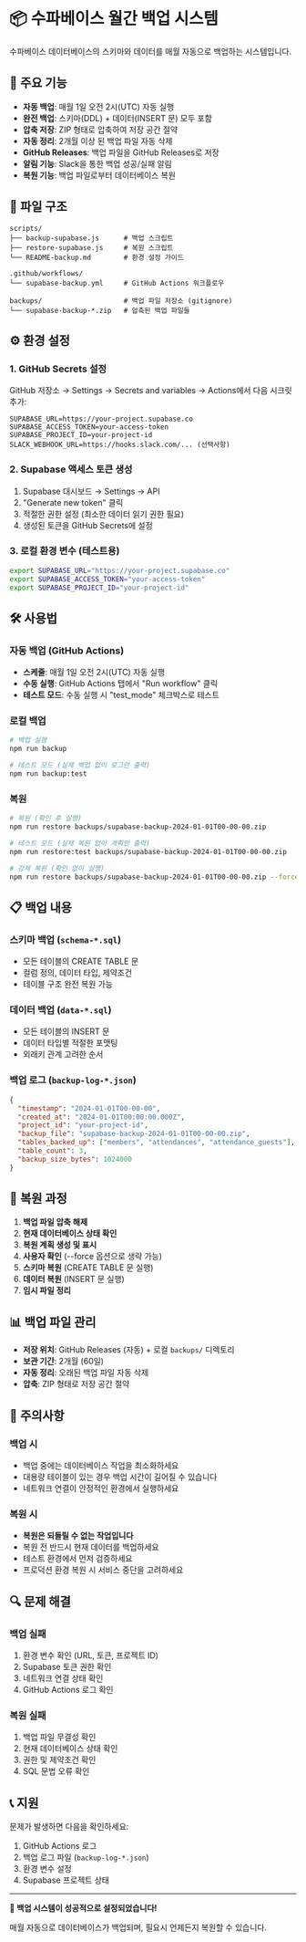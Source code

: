 # 📦 수파베이스 월간 백업 시스템

수파베이스 데이터베이스의 스키마와 데이터를 매월 자동으로 백업하는 시스템입니다.

## 🚀 주요 기능

- **자동 백업**: 매월 1일 오전 2시(UTC) 자동 실행
- **완전 백업**: 스키마(DDL) + 데이터(INSERT 문) 모두 포함
- **압축 저장**: ZIP 형태로 압축하여 저장 공간 절약
- **자동 정리**: 2개월 이상 된 백업 파일 자동 삭제
- **GitHub Releases**: 백업 파일을 GitHub Releases로 저장
- **알림 기능**: Slack을 통한 백업 성공/실패 알림
- **복원 기능**: 백업 파일로부터 데이터베이스 복원

## 📁 파일 구조

```
scripts/
├── backup-supabase.js      # 백업 스크립트
├── restore-supabase.js     # 복원 스크립트
└── README-backup.md        # 환경 설정 가이드

.github/workflows/
└── supabase-backup.yml     # GitHub Actions 워크플로우

backups/                    # 백업 파일 저장소 (gitignore)
└── supabase-backup-*.zip   # 압축된 백업 파일들
```

## ⚙️ 환경 설정

### 1. GitHub Secrets 설정

GitHub 저장소 → Settings → Secrets and variables → Actions에서 다음 시크릿 추가:

```
SUPABASE_URL=https://your-project.supabase.co
SUPABASE_ACCESS_TOKEN=your-access-token
SUPABASE_PROJECT_ID=your-project-id
SLACK_WEBHOOK_URL=https://hooks.slack.com/... (선택사항)
```

### 2. Supabase 액세스 토큰 생성

1. Supabase 대시보드 → Settings → API
2. "Generate new token" 클릭
3. 적절한 권한 설정 (최소한 데이터 읽기 권한 필요)
4. 생성된 토큰을 GitHub Secrets에 설정

### 3. 로컬 환경 변수 (테스트용)

```bash
export SUPABASE_URL="https://your-project.supabase.co"
export SUPABASE_ACCESS_TOKEN="your-access-token"
export SUPABASE_PROJECT_ID="your-project-id"
```

## 🛠️ 사용법

### 자동 백업 (GitHub Actions)

- **스케줄**: 매월 1일 오전 2시(UTC) 자동 실행
- **수동 실행**: GitHub Actions 탭에서 "Run workflow" 클릭
- **테스트 모드**: 수동 실행 시 "test_mode" 체크박스로 테스트

### 로컬 백업

```bash
# 백업 실행
npm run backup

# 테스트 모드 (실제 백업 없이 로그만 출력)
npm run backup:test
```

### 복원

```bash
# 복원 (확인 후 실행)
npm run restore backups/supabase-backup-2024-01-01T00-00-00.zip

# 테스트 모드 (실제 복원 없이 계획만 출력)
npm run restore:test backups/supabase-backup-2024-01-01T00-00-00.zip

# 강제 복원 (확인 없이 실행)
npm run restore backups/supabase-backup-2024-01-01T00-00-00.zip --force
```

## 📋 백업 내용

### 스키마 백업 (`schema-*.sql`)
- 모든 테이블의 CREATE TABLE 문
- 컬럼 정의, 데이터 타입, 제약조건
- 테이블 구조 완전 복원 가능

### 데이터 백업 (`data-*.sql`)
- 모든 테이블의 INSERT 문
- 데이터 타입별 적절한 포맷팅
- 외래키 관계 고려한 순서

### 백업 로그 (`backup-log-*.json`)
```json
{
  "timestamp": "2024-01-01T00-00-00",
  "created_at": "2024-01-01T00:00:00.000Z",
  "project_id": "your-project-id",
  "backup_file": "supabase-backup-2024-01-01T00-00-00.zip",
  "tables_backed_up": ["members", "attendances", "attendance_guests"],
  "table_count": 3,
  "backup_size_bytes": 1024000
}
```

## 🔧 복원 과정

1. **백업 파일 압축 해제**
2. **현재 데이터베이스 상태 확인**
3. **복원 계획 생성 및 표시**
4. **사용자 확인** (--force 옵션으로 생략 가능)
5. **스키마 복원** (CREATE TABLE 문 실행)
6. **데이터 복원** (INSERT 문 실행)
7. **임시 파일 정리**

## 📊 백업 파일 관리

- **저장 위치**: GitHub Releases (자동) + 로컬 `backups/` 디렉토리
- **보관 기간**: 2개월 (60일)
- **자동 정리**: 오래된 백업 파일 자동 삭제
- **압축**: ZIP 형태로 저장 공간 절약

## 🚨 주의사항

### 백업 시
- 백업 중에는 데이터베이스 작업을 최소화하세요
- 대용량 테이블이 있는 경우 백업 시간이 길어질 수 있습니다
- 네트워크 연결이 안정적인 환경에서 실행하세요

### 복원 시
- **복원은 되돌릴 수 없는 작업입니다**
- 복원 전 반드시 현재 데이터를 백업하세요
- 테스트 환경에서 먼저 검증하세요
- 프로덕션 환경 복원 시 서비스 중단을 고려하세요

## 🔍 문제 해결

### 백업 실패
1. 환경 변수 확인 (URL, 토큰, 프로젝트 ID)
2. Supabase 토큰 권한 확인
3. 네트워크 연결 상태 확인
4. GitHub Actions 로그 확인

### 복원 실패
1. 백업 파일 무결성 확인
2. 현재 데이터베이스 상태 확인
3. 권한 및 제약조건 확인
4. SQL 문법 오류 확인

## 📞 지원

문제가 발생하면 다음을 확인하세요:
1. GitHub Actions 로그
2. 백업 로그 파일 (`backup-log-*.json`)
3. 환경 변수 설정
4. Supabase 프로젝트 상태

---

**🎉 백업 시스템이 성공적으로 설정되었습니다!**

매월 자동으로 데이터베이스가 백업되며, 필요시 언제든지 복원할 수 있습니다.
